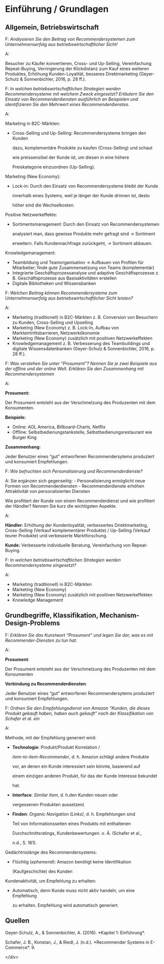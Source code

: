 # Einführung / Grundlagen

## Allgemein, Betriebswirtschaft

F: _Analysieren Sie den Beitrag von Recommendersystemen zum Unternehmenserfolg aus betriebswirtschaftlicher Sicht!_

A:

Besucher zu Käufer konvertieren, Cross- und Up-Selling, Vereinfachung Repeat-Buying, Verringerung der Klickdistanz zum Kauf eines weiteren Produktes, Erhöhung Kunden-Loyalität, besseres Direktmarketing \(Geyer-Schulz & Sonnenbichler, 2016, p. 28 ff.\).

F: _In welchen betriebswirtschaftlichen Strategien werden Recommendersysteme mit welchem Zweck eingesetzt? Erläutern Sie den Einsatz von Recommenderdiensten ausführlich an Beispielen und identifizieren Sie den Mehrwert eines Recommenderdienstes._

A:

Marketing in B2C-Märkten:

* Cross-Selling und Up-Selling: Recommendersysteme bringen den Kunden

  dazu, komplementäre Produkte zu kaufen \(Cross-Selling\) und schaut

  wie preissensibel der Kunde ist, um diesen in eine höhere

  Preiskategorie einzuordnen \(Up-Selling\).

Marketing \(New Economy\):

* Lock-in: Durch den Einsatz von Recommendersysteme bleibt der Kunde

  innerhalb eines Systems, weil je länger der Kunde drinnen ist, desto

  höher sind die Wechselkosten.

Positive Netzwerkeffekte:

* Sortimentsmanagement: Durch den Einsatz von Recommendersystemen

  analysiert man, dass gewisse Produkte mehr gefragt sind → Sortiment

  erweitern. Falls Kundennachfrage zurückgeht, → Sortiment abbauen.

Knowledgemanagement:

* Teambildung und Teamorganisation → Aufbauen von Profilen für Mitarbeiter; finde gute Zusammensetzung von Teams \(komplementär\)
* Integrierte Geschäftsprozessanalyse und adaptive Geschäftsprozesse z. B. Geschäftsprozesse aus Basisaktivitäten erstellen
* Digitale Bibliotheken und Wissensbanken

F: _Welchen Beitrag können Recommendersysteme zum Unternehmenserfolg aus betriebswirtschaftlicher Sicht leisten?_

A:

* Marketing \(traditionell\) in B2C-Märkten z. B. Conversion von Besuchern zu Kunden, Cross-Selling und Upselling
* Marketing \(New Economy\) z. B. Lock-In, Aufbau von Markteintrittsbarrieren, Netzwerkökonomie
* Marketing \(New Economy\) zusätzlich mit positiven Netzwerkeffekten
* Knowledgemanagement z. B. Verbesserung des Teambuildings und digitale Wissensdatenbanken \(Geyer-Schulz & Sonnenbichler, 2016, p. 28 ff.\).

F: _Was verstehen Sie unter “Prosument”? Nennen Sie je zwei Beispiele aus der offline und der online Welt. Erklären Sie den Zusammenhang mit Recommendersystemen_

A:

**Prosument:**

Der Prosument entsteht aus der Verschmelzung des Produzenten mit dem Konsumenten.

**Beispiele:**

* Online: AOL America, Billboard-Charts, Netflix
* Offline: Selbstbedienungstankstelle, Selbstbedienungsrestaurant wie Burger King

**Zusammenhang:**

Jeder Benutzer eines “gut” entworfenen Recommendersytems produziert und konsumiert Empfehlungen.

F: _Wie befruchten sich Personalisierung und Recommenderdienste?_

A: Sie ergänzen sich gegenseitig: - Personalisierung ermöglicht neue Formen von Recommenderdiensten - Recommenderdienste erhöhen Attraktivität von personalisierten Diensten

Wie profitiert der Kunde von einem Recommenderdienst und wie profitiert der Händler? Nennen Sie kurz die wichtigsten Aspekte.

A:

**Händler:** Erhöhung der Kundenloyalität, verbessertes Direktmarketing, Cross-Selling \(Verkauf komplementärer Produkte\) / Up-Selling \(Verkauf teurer Produkte\) und verbesserte Marktforschung.

**Kunde:** Verbesserte individuelle Beratung, Vereinfachung von Repeat-Buying.

F: _In welchen betriebswirtschaftlichen Strategien werden Recommendersysteme eingesetzt?_

A:

* Marketing \(traditionell\) in B2C-Märkten
* Marketing \(New Economy\)
* Marketing \(New Economy\) zusätzlich mit positiven Netzwerkeffekten
* Knowledge Management

## Grundbegriffe, Klassifikation, Mechanism-Design-Problems

F: _Erklären Sie das Kunstwort “Prosument” und legen Sie dar, was es mit Recommender-Diensten zu tun hat._

A:

**Prosument**:

Der Prosument entsteht aus der Verschmelzung des Produzenten mit dem Konsumenten

**Verbindung zu Recommenderdiensten**:

Jeder Benutzer eines “gut” entworfenen Recommendersytems produziert und konsumiert Empfehlungen.

F: _Ordnen Sie den Empfehlungsdienst von Amazon “Kunden, die dieses Produkt gekauft haben, haben auch gekauft” nach der Klassifikation von Schafer et al. ein_

A:

Methode, mit der Empfehlung generiert wird:

* **Technologie**: Produkt/Produkt Korrelation /

  _item-to-item-Recommender_, d. h. Amazon schlägt andere Produkte

  vor, an denen ein Kunde interessiert sein könnte, basierend auf

  einem einzigen anderen Produkt, für das der Kunde Interesse bekundet

  hat.

* **Interface**: _Similar Item_, d. h.den Kunden neuen oder

  vergessenen Produkten aussetzen\)

* **Finden**: _Organic Navigation \(Links\)_, d. h. Empfehlungen sind

  Teil von Informationsseiten eines Produkts mit enthaltenen

  Durchschnittsratings, Kundenbewertungen. o. Ä. \(Schafer et al.,

  n.d., S. 161\).

Gedächtnislänge des Recommendersystems:

* Flüchtig \(_ephemeral_\): Amazon benötigt keine Identifikation

  \(Kaufgeschichte\) des Kunden

Kundenaktivität, um Empfehlung zu erhalten:

* Automatisch, denn Kunde muss nicht aktiv handeln, um eine Empfehlung

  zu erhalten. Empfehlung wird automatisch generiert.

## Quellen

 Geyer-Schulz, A., & Sonnenbichler, A. \(2016\). \*Kapitel 1: Einführung\*.

 Schafer, J. B., Konstan, J., & Riedl, J. \(n.d.\). \*Recommender Systems in E-Commerce\*. 9.

&lt;/div&gt;

